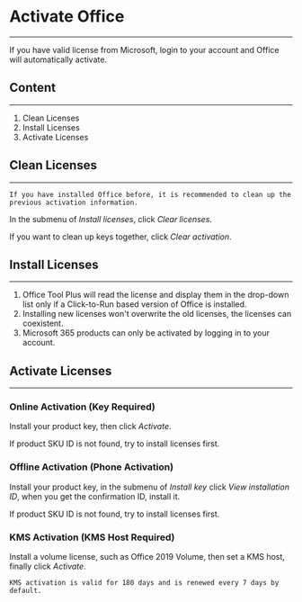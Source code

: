 # Activate Office

---

If you have valid license from Microsoft, login to your account and Office will automatically activate.

## Content

---

1. Clean Licenses
2. Install Licenses
3. Activate Licenses

## Clean Licenses

---

`If you have installed Office before, it is recommended to clean up the previous activation information.`

In the submenu of *Install licenses*, click *Clear licenses*.

If you want to clean up keys together, click *Clear activation*.

## Install Licenses

---

1. Office Tool Plus will read the license and display them in the drop-down list only if a Click-to-Run based version of Office is installed.
2. Installing new licenses won't overwrite the old licenses, the licenses can coexistent.
3. Microsoft 365 products can only be activated by logging in to your account.

## Activate Licenses

---

### Online Activation (Key Required)

Install your product key, then click *Activate*.

If product SKU ID is not found, try to install licenses first.

### Offline Activation (Phone Activation)

Install your product key, in the submenu of *Install key* click *View installation ID*, when you get the confirmation ID, install it.

If product SKU ID is not found, try to install licenses first.

### KMS Activation (KMS Host Required)

Install a volume license, such as Office 2019 Volume, then set a KMS host, finally click *Activate*.

`KMS activation is valid for 180 days and is renewed every 7 days by default.`
